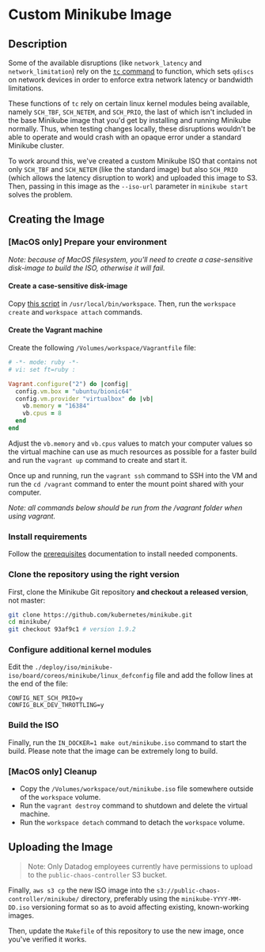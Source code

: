 # Custom Minikube Image

## Description

Some of the available disruptions (like `network_latency` and `network_limitation`) rely on the [`tc` command](http://man7.org/linux/man-pages/man8/tc.8.html) to function, which sets `qdiscs` on network devices in order to enforce extra network latency or bandwidth limitations.

These functions of `tc` rely on certain linux kernel modules being available, namely `SCH_TBF`, `SCH_NETEM`, and `SCH_PRIO`, the last of which isn't included in the base Minikube image that you'd get by installing and running Minikube normally. Thus, when testing changes locally, these disruptions wouldn't be able to operate and would crash with an opaque error under a standard Minikube cluster.

To work around this, we've created a custom Minikube ISO that contains not only `SCH_TBF` and `SCH_NETEM` (like the standard image) but also `SCH_PRIO` (which allows the latency disruption to work) and uploaded this image to S3. Then, passing in this image as the `--iso-url` parameter in `minikube start` solves the problem.

## Creating the Image

### [MacOS only] Prepare your environment

*Note: because of MacOS filesystem, you'll need to create a case-sensitive disk-image to build the ISO, otherwise it will fail.*

#### Create a case-sensitive disk-image

Copy [this script](https://gist.github.com/dixson3/8360571) in `/usr/local/bin/workspace`. Then, run the `workspace create` and `workspace attach` commands.

#### Create the Vagrant machine

Create the following `/Volumes/workspace/Vagrantfile` file:

```ruby
# -*- mode: ruby -*-
# vi: set ft=ruby :

Vagrant.configure("2") do |config|
  config.vm.box = "ubuntu/bionic64"
  config.vm.provider "virtualbox" do |vb|
    vb.memory = "16384"
    vb.cpus = 8
  end
end
```

Adjust the `vb.memory` and `vb.cpus` values to match your computer values so the virtual machine can use as much resources as possible for a faster build and run the `vagrant up` command to create and start it.

Once up and running, run the `vagrant ssh` command to SSH into the VM and run the `cd /vagrant` command to enter the mount point shared with your computer.

*Note: all commands below should be run from the /vagrant folder when using vagrant.*

### Install requirements

Follow the [prerequisites](https://minikube.sigs.k8s.io/docs/contrib/building/iso/#prerequisites) documentation to install needed components.

### Clone the repository using the right version

First, clone the Minikube Git repository **and checkout a released version**, not master:

```bash
git clone https://github.com/kubernetes/minikube.git
cd minikube/
git checkout 93af9c1 # version 1.9.2
```

### Configure additional kernel modules

Edit the `./deploy/iso/minikube-iso/board/coreos/minikube/linux_defconfig` file and add the follow lines at the end of the file:

```
CONFIG_NET_SCH_PRIO=y
CONFIG_BLK_DEV_THROTTLING=y
```

### Build the ISO

Finally, run the `IN_DOCKER=1 make out/minikube.iso` command to start the build. Please note that the image can be extremely long to build.

### [MacOS only] Cleanup

* Copy the `/Volumes/workspace/out/minikube.iso` file somewhere outside of the `workspace` volume.
* Run the `vagrant destroy` command to shutdown and delete the virtual machine.
* Run the `workspace detach` command to detach the `workspace` volume.

## Uploading the Image

> Note: Only Datadog employees currently have permissions to upload to the `public-chaos-controller` S3 bucket.

Finally, `aws s3 cp` the new ISO image into the `s3://public-chaos-controller/minikube/` directory, preferably using the `minikube-YYYY-MM-DD.iso` versioning format so as to avoid affecting existing, known-working images.

Then, update the `Makefile` of this repository to use the new image, once you've verified it works.
